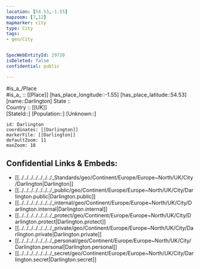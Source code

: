 ```yaml
---
location: [54.53,-1.55] 
mapzoom: [7,12] 
mapmarker: city 
type: City
tags:
- geo/City


SpocWebEntityId: 29720
isDeleted: false
confidential: public

---
```

#is_a_/Place  
#is_a_ :: [[Place]] 
[has_place_longitude::-1.55] 
[has_place_latitude::54.53] 
[name::Darlington] 
State ::  
Country :: [[UK]]  
[StateId::] 
[Population::] 
[Unknown::] 


```leaflet
id: Darlington
coordinates: [[Darlington]] 
markerFile: [[Darlington]] 
defaultZoom: 11 
maxZoom: 18
```


## Confidential Links & Embeds: 
- [[../../../../../../../_Standards/geo/Continent/Europe/Europe~North/UK/City/Darlington|Darlington]] 
- [[../../../../../../../_public/geo/Continent/Europe/Europe~North/UK/City/Darlington.public|Darlington.public]] 
- [[../../../../../../../_internal/geo/Continent/Europe/Europe~North/UK/City/Darlington.internal|Darlington.internal]] 
- [[../../../../../../../_protect/geo/Continent/Europe/Europe~North/UK/City/Darlington.protect|Darlington.protect]] 
- [[../../../../../../../_private/geo/Continent/Europe/Europe~North/UK/City/Darlington.private|Darlington.private]] 
- [[../../../../../../../_personal/geo/Continent/Europe/Europe~North/UK/City/Darlington.personal|Darlington.personal]] 
- [[../../../../../../../_secret/geo/Continent/Europe/Europe~North/UK/City/Darlington.secret|Darlington.secret]] 
